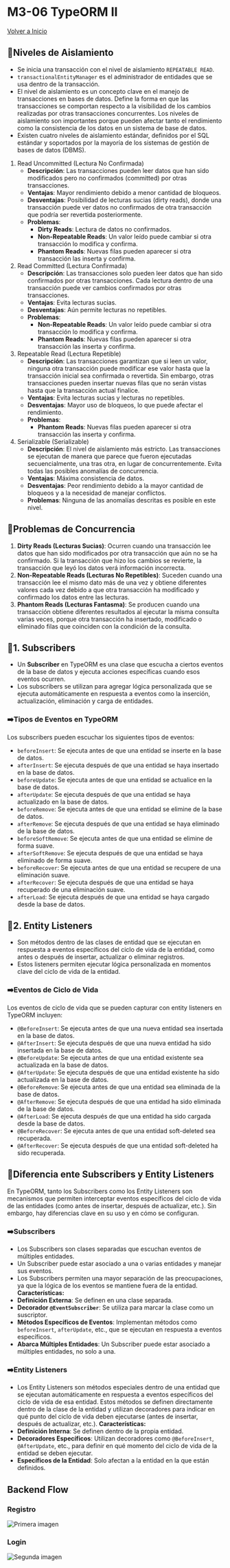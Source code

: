 # M3-06 TypeORM II

[Volver a Inicio](../README.md)

## 🎯Niveles de Aislamiento

- Se inicia una transacción con el nivel de aislamiento `REPEATABLE READ`.
- `transactionalEntityManager` es el administrador de entidades que se usa dentro de la transacción.
- El nivel de aislamiento es un concepto clave en el manejo de transacciones en bases de datos. Define la forma en que las transacciones se comportan respecto a la visibilidad de los cambios realizadas por otras transacciones concurrentes. Los niveles de aislamiento son importantes porque pueden afectar tanto el rendimiento como la consistencia de los datos en un sistema de base de datos.
- Existen cuatro niveles de aislamiento estándar, definidos por el SQL estándar y soportados por la mayoría de los sistemas de gestión de bases de datos (DBMS).

1. Read Uncommitted (Lectura No Confirmada)
   - **Descripción**: Las transacciones pueden leer datos que han sido modificados pero no confirmados (committed) por otras transacciones.
   - **Ventajas**: Mayor rendimiento debido a menor cantidad de bloqueos.
   - **Desventajas**: Posibilidad de lecturas sucias (dirty reads), donde una transacción puede ver datos no confirmados de otra transacción que podría ser revertida posteriormente.
   - **Problemas**:
     - **Dirty Reads**: Lectura de datos no confirmados.
     - **Non-Repeatable Reads**: Un valor leído puede cambiar si otra transacción lo modifica y confirma.
     - **Phantom Reads**: Nuevas filas pueden aparecer si otra transacción las inserta y confirma.
2. Read Committed (Lectura Confirmada)
   - **Descripción**: Las transacciones solo pueden leer datos que han sido confirmados por otras transacciones. Cada lectura dentro de una transacción puede ver cambios confirmados por otras transacciones.
   - **Ventajas**: Evita lecturas sucias.
   - **Desventajas**: Aún permite lecturas no repetibles.
   - **Problemas**:
     - **Non-Repeatable Reads**: Un valor leído puede cambiar si otra transacción lo modifica y confirma.
     - **Phantom Reads**: Nuevas filas pueden aparecer si otra transacción las inserta y confirma.
3. Repeatable Read (Lectura Repetible)
   - **Descripción**: Las transacciones garantizan que si leen un valor, ninguna otra transacción puede modificar ese valor hasta que la transacción inicial sea confirmada o revertida. Sin embargo, otras transacciones pueden insertar nuevas filas que no serán vistas hasta que la transacción actual finalice.
   - **Ventajas**: Evita lecturas sucias y lecturas no repetibles.
   - **Desventajas**: Mayor uso de bloqueos, lo que puede afectar el rendimiento.
   - **Problemas**:
     - **Phantom Reads**: Nuevas filas pueden aparecer si otra transacción las inserta y confirma.
4. Serializable (Serializable)
   - **Descripción**: El nivel de aislamiento más estricto. Las transacciones se ejecutan de manera que parece que fueron ejecutadas secuencialmente, una tras otra, en lugar de concurrentemente. Evita todas las posibles anomalías de concurrencia.
   - **Ventajas**: Máxima consistencia de datos.
   - **Desventajas**: Peor rendimiento debido a la mayor cantidad de bloqueos y a la necesidad de manejar conflictos.
   - **Problemas**: Ninguna de las anomalías descritas es posible en este nivel.

## 🎯Problemas de Concurrencia

1. **Dirty Reads (Lecturas Sucias)**: Ocurren cuando una transacción lee datos que han sido modificados por otra transacción que aún no se ha confirmado. Si la transacción que hizo los cambios se revierte, la transacción que leyó los datos verá información incorrecta.
2. **Non-Repeatable Reads (Lecturas No Repetibles)**: Suceden cuando una transacción lee el mismo dato más de una vez y obtiene diferentes valores cada vez debido a que otra transacción ha modificado y confirmado los datos entre las lecturas.
3. **Phantom Reads (Lecturas Fantasma)**: Se producen cuando una transacción obtiene diferentes resultados al ejecutar la misma consulta varias veces, porque otra transacción ha insertado, modificado o eliminado filas que coinciden con la condición de la consulta.

## 🎯1. Subscribers

- Un **Subscriber** en TypeORM es una clase que escucha a ciertos eventos de la base de datos y ejecuta acciones específicas cuando esos eventos ocurren.
- Los subscribers se utilizan para agregar lógica personalizada que se ejecuta automáticamente en respuesta a eventos como la inserción, actualización, eliminación y carga de entidades.

### ➡️Tipos de Eventos en TypeORM

Los subscribers pueden escuchar los siguientes tipos de eventos:

- `beforeInsert`: Se ejecuta antes de que una entidad se inserte en la base de datos.
- `afterInsert`: Se ejecuta después de que una entidad se haya insertado en la base de datos.
- `beforeUpdate`: Se ejecuta antes de que una entidad se actualice en la base de datos.
- `afterUpdate`: Se ejecuta después de que una entidad se haya actualizado en la base de datos.
- `beforeRemove`: Se ejecuta antes de que una entidad se elimine de la base de datos.
- `afterRemove`: Se ejecuta después de que una entidad se haya eliminado de la base de datos.
- `beforeSoftRemove`: Se ejecuta antes de que una entidad se elimine de forma suave.
- `afterSoftRemove`: Se ejecuta después de que una entidad se haya eliminado de forma suave.
- `beforeRecover`: Se ejecuta antes de que una entidad se recupere de una eliminación suave.
- `afterRecover`: Se ejecuta después de que una entidad se haya recuperado de una eliminación suave.
- `afterLoad`: Se ejecuta después de que una entidad se haya cargado desde la base de datos.

## 🎯2. Entity Listeners

- Son métodos dentro de las clases de entidad que se ejecutan en respuesta a eventos específicos del ciclo de vida de la entidad, como antes o después de insertar, actualizar o eliminar registros.
- Estos listeners permiten ejecutar lógica personalizada en momentos clave del ciclo de vida de la entidad.

### ➡️Eventos de Ciclo de Vida

Los eventos de ciclo de vida que se pueden capturar con entity listeners en TypeORM incluyen:

- `@BeforeInsert`: Se ejecuta antes de que una nueva entidad sea insertada en la base de datos.
- `@AfterInsert`: Se ejecuta después de que una nueva entidad ha sido insertada en la base de datos.
- `@BeforeUpdate`: Se ejecuta antes de que una entidad existente sea actualizada en la base de datos.
- `@AfterUpdate`: Se ejecuta después de que una entidad existente ha sido actualizada en la base de datos.
- `@BeforeRemove`: Se ejecuta antes de que una entidad sea eliminada de la base de datos.
- `@AfterRemove`: Se ejecuta después de que una entidad ha sido eliminada de la base de datos.
- `@AfterLoad`: Se ejecuta después de que una entidad ha sido cargada desde la base de datos.
- `@BeforeRecover`: Se ejecuta antes de que una entidad soft-deleted sea recuperada.
- `@AfterRecover`: Se ejecuta después de que una entidad soft-deleted ha sido recuperada.

## 🎯Diferencia ente Subscribers y Entity Listeners

En TypeORM, tanto los Subscribers como los Entity Listeners son mecanismos que permiten interceptar eventos específicos del ciclo de vida de las entidades (como antes de insertar, después de actualizar, etc.). Sin embargo, hay diferencias clave en su uso y en cómo se configuran.

### ➡️Subscribers

- Los Subscribers son clases separadas que escuchan eventos de múltiples entidades.
- Un Subscriber puede estar asociado a una o varias entidades y manejar sus eventos.
- Los Subscribers permiten una mayor separación de las preocupaciones, ya que la lógica de los eventos se mantiene fuera de la entidad.
  **Características:**
- **Definición Externa**: Se definen en una clase separada.
- **Decorador `@EventSubscriber`**: Se utiliza para marcar la clase como un suscriptor.
- **Métodos Específicos de Eventos**: Implementan métodos como `beforeInsert`, `afterUpdate`, etc., que se ejecutan en respuesta a eventos específicos.
- **Abarca Múltiples Entidades**: Un Subscriber puede estar asociado a múltiples entidades, no solo a una.

### ➡️Entity Listeners

- Los Entity Listeners son métodos especiales dentro de una entidad que se ejecutan automáticamente en respuesta a eventos específicos del ciclo de vida de esa entidad. Estos métodos se definen directamente dentro de la clase de la entidad y utilizan decoradores para indicar en qué punto del ciclo de vida deben ejecutarse (antes de insertar, después de actualizar, etc.).
  **Características:**
- **Definición Interna**: Se definen dentro de la propia entidad.
- **Decoradores Específicos**: Utilizan decoradores como `@BeforeInsert`, `@AfterUpdate`, etc., para definir en qué momento del ciclo de vida de la entidad se deben ejecutar.
- **Específicos de la Entidad**: Solo afectan a la entidad en la que están definidos.

## Backend Flow

### Registro

<img src="../assets/06-01.png" alt="Primera imagen">

### Login

<img src="../assets/06-02.png" alt="Segunda imagen">
